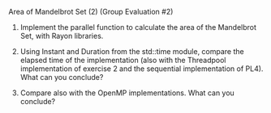 Area of Mandelbrot Set (2) (Group Evaluation #2)

  1. Implement the parallel function to calculate the area of the Mandelbrot Set, with Rayon libraries.

  2. Using Instant and Duration from the std::time module, compare the elapsed time of the implementation (also with the Threadpool implementation of exercise 2 and the sequential implementation of PL4). What can you conclude?

  3. Compare also with the OpenMP implementations. What can you conclude?
